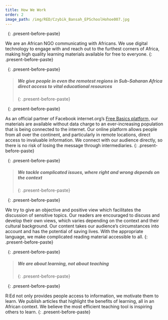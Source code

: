 ```yaml
---
title: How We Work
order: 2
image_path: /img/RED/Czybik_Bansah_EPSchoolHohoe007.jpg
---
```



&nbsp;
{: .present-before-paste}

We are an African NGO communicating with Africans. We use digital technology to engage with and reach out to the furthest corners of Africa, making high quality learning materials available for free to everyone.
{: .present-before-paste}

&nbsp;
{: .present-before-paste}

> ##### **We give people in even the remotest regions in Sub-Saharan Africa direct access to vital educational resources**
> {: .present-before-paste}

&nbsp;
{: .present-before-paste}

As an official partner of Facebook internet.org’s [Free Basics platform,](https://info.internet.org/en/story/free-basics-from-internet-org/) our materials are available without data charge to an ever-increasing population that is being connected to the internet. Our online platform allows people from all over the continent, and particularly in remote locations, direct access to invaluable information. We connect with our audience directly, so there is no risk of losing the message through intermediaries.
{: .present-before-paste}

&nbsp;
{: .present-before-paste}

> ##### **We tackle complicated issues, where right and wrong depends on the context**
> {: .present-before-paste}

&nbsp;
{: .present-before-paste}

We try to give an objective and positive view which facilitates the discussion of sensitive topics. Our readers are encouraged to discuss and develop their own views, which varies depending on the context and their cultural background. Our content takes our audience’s circumstances into account and has the potential of saving lives. With the appropriate language, we make complicated reading material accessible to all.
{: .present-before-paste}

&nbsp;
{: .present-before-paste}

> ##### **We are about learning, not about teaching**
> {: .present-before-paste}

&nbsp;
{: .present-before-paste}

R:Ed not only provides people access to information, we motivate them to learn. We publish articles that highlight the benefits of learning, all in an African context. We believe the most efficient teaching tool is inspiring others to learn.
{: .present-before-paste}